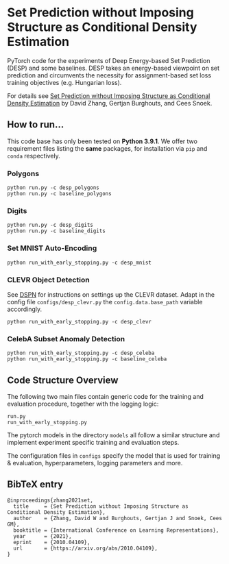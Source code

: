# Set Prediction without Imposing Structure as Conditional Density Estimation

PyTorch code for the experiments of Deep Energy-based Set Prediction (DESP) and some baselines.
DESP takes an energy-based viewpoint on set prediction and circumvents the necessity for assignment-based set loss training objectives (e.g. Hungarian loss).

For details see [Set Prediction without Imposing Structure as Conditional Density Estimation](https://arxiv.org/abs/2010.04109) by David Zhang, Gertjan Burghouts, and Cees Snoek.

## How to run...
This code base has only been tested on **Python 3.9.1**.
We offer two requirement files listing the **same** packages, for installation via `pip` and `conda` respectively.

### Polygons
```
python run.py -c desp_polygons
python run.py -c baseline_polygons
```

### Digits
```
python run.py -c desp_digits
python run.py -c baseline_digits
```

### Set MNIST Auto-Encoding
```
python run_with_early_stopping.py -c desp_mnist
```

### CLEVR Object Detection
See [DSPN](https://github.com/Cyanogenoid/dspn) for instructions on settings up the CLEVR dataset. Adapt in the config file `configs/desp_clevr.py` the `config.data.base_path` variable accordingly.
```
python run_with_early_stopping.py -c desp_clevr
```

### CelebA Subset Anomaly Detection
```
python run_with_early_stopping.py -c desp_celeba
python run_with_early_stopping.py -c baseline_celeba
```

## Code Structure Overview
The following two main files contain generic code for the training and evaluation procedure, together with the logging logic:
```
run.py
run_with_early_stopping.py
```

The pytorch models in the directory `models` all follow a similar structure and implement experiment specific training and evaluation steps.

The configuration files in `configs` specify the model that is used for training & evaluation, hyperparameters, logging parameters and more.



## BibTeX entry

```
@inproceedings{zhang2021set,
  title     = {Set Prediction without Imposing Structure as Conditional Density Estimation},
  author    = {Zhang, David W and Burghouts, Gertjan J and Snoek, Cees GM},
  booktitle = {International Conference on Learning Representations},
  year      = {2021},
  eprint    = {2010.04109},
  url       = {https://arxiv.org/abs/2010.04109},
}
```